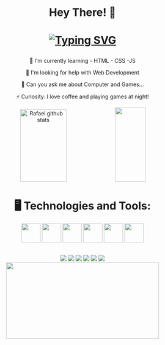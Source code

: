 
<div align="center">
    <h1>Hey There! 👋<h1>
      
  
[![Typing SVG](https://readme-typing-svg.herokuapp.com?font=Instrument+Serif&size=30&pause=1000&color=70a5fd&&center=true&width=435&lines=I'm+Rafael)](https://git.io/typing-svg)
  
</div>
      
<div align="center">

 🌱 I'm currently learning - HTML - CSS -JS
    
 🤔 I'm looking for help with Web Development
    
 💬 Can you ask me about Computer and Games...
    
 ⚡ Curiosity: I love coffee and playing games at night!
              
              
<div align="center">  
  <img width="49%" height="190px" src="https://github-readme-stats.vercel.app/api?username=RafaeL-Malaquias&show_icons=true&count_private=true&hide_border=true&title_color=00b6ff&icon_color=bf91f3&text_color=38bdae&bg_color=1a1b27" alt="Rafael github stats" /> 
  <img width="40%" height="195px" src="https://github-readme-stats.vercel.app/api/top-langs/?username=RafaeL-Malaquias&layout=compact&hide_border=true&title_color=00b6ff&text_color=bf91f3&bg_color=1a1b27" />
      

  
 <div align="center">
   
   <h1>🖥️ Technologies and Tools:</h1>
<img height="50em" src="https://cdn.jsdelivr.net/gh/devicons/devicon/icons/html5/html5-original-wordmark.svg" />
<img height="50em" src="https://cdn.jsdelivr.net/gh/devicons/devicon/icons/css3/css3-original-wordmark.svg" />
<img height="50em" src="https://cdn.jsdelivr.net/gh/devicons/devicon/icons/javascript/javascript-original.svg" />
<img height="50em" src="https://cdn.jsdelivr.net/gh/devicons/devicon/icons/github/github-original.svg"/>
<img height="50em" src="https://cdn.jsdelivr.net/gh/devicons/devicon/icons/git/git-original.svg" />
<img height="50em" src="https://cdn.jsdelivr.net/gh/devicons/devicon/icons/vscode/vscode-original-wordmark.svg" />  
</div>
  
<div align="center">
 <img src"https://github-readme-activity-graph.cyclic.app/graph?username=RafaeL-Malaquias&bg_color=000000&color=a1a1a1&line=0091ff&point=ff00d0&area"/>
  
</div>
  
  ##
  
<div>
  <a href="#" target="_blank"><img src="https://img.shields.io/badge/YouTube-FF0000?style=for-the-badge&logo=youtube&logoColor=white" target="_blank"></a>
  <a href="https://www.instagram.com/rafaelmalaquias98/" target="_blank"><img src="https://img.shields.io/badge/-Instagram-%23E4405F?style=for-the-badge&logo=instagram&logoColor=white" target="_blank"></a>
  <a href="#" target="_blank"><img src="https://img.shields.io/badge/Twitch-9146FF?style=for-the-badge&logo=twitch&logoColor=white" target="_blank"></a>
  <a href="#" target="_blank"><img src="https://img.shields.io/badge/Discord-7289DA?style=for-the-badge&logo=discord&logoColor=white" target="_blank"></a> 
  <a href="#"><img src="https://img.shields.io/badge/-Gmail-%23333?style=for-the-badge&logo=gmail&logoColor=white" target="_blank"></a>
  <a href="https://www.linkedin.com/in/rafael-malaquias-0a0854217/" target="_blank"><img src="https://img.shields.io/badge/-LinkedIn-%230077B5?style=for-the-badge&logo=linkedin&logoColor=white" target="_blank"></a><br>
  <img height="200em" width="400" src="https://media.tenor.com/aOGrDnlny-YAAAAC/pc-master.gif"/>
</div>
      
      
      

